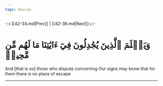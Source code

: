 ```yaml
---
tags: meccan
---
```


👈 [[42-34.md|Prev]] | [[42-36.md|Next]] 👉

# وَيَعۡلَمَ ٱلَّذِينَ يُجَٰدِلُونَ فِيٓ ءَايَٰتِنَا مَا لَهُم مِّن مَّحِيصٖ

And [that is so] those who dispute concerning Our signs may know that for them there is no place of escape

---

